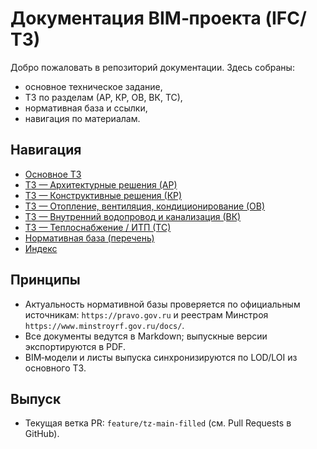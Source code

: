 # Документация BIM‑проекта (IFC/ТЗ)

Добро пожаловать в репозиторий документации. Здесь собраны:
- основное техническое задание,
- ТЗ по разделам (АР, КР, ОВ, ВК, ТС),
- нормативная база и ссылки,
- навигация по материалам.

## Навигация
- [Основное ТЗ](./TZ_MAIN.md)
- [ТЗ — Архитектурные решения (АР)](./TZ_AR.md)
- [ТЗ — Конструктивные решения (КР)](./TZ_KR.md)
- [ТЗ — Отопление, вентиляция, кондиционирование (ОВ)](./TZ_OV.md)
- [ТЗ — Внутренний водопровод и канализация (ВК)](./TZ_VK.md)
- [ТЗ — Теплоснабжение / ИТП (ТС)](./TZ_TS.md)
- [Нормативная база (перечень)](./NORMATIVE_BASE.md)
- [Индекс](./INDEX.md)

## Принципы
- Актуальность нормативной базы проверяется по официальным источникам: `https://pravo.gov.ru` и реестрам Минстроя `https://www.minstroyrf.gov.ru/docs/`.
- Все документы ведутся в Markdown; выпускные версии экспортируются в PDF.
- BIM‑модели и листы выпуска синхронизируются по LOD/LOI из основного ТЗ.

## Выпуск
- Текущая ветка PR: `feature/tz-main-filled` (см. Pull Requests в GitHub).